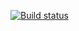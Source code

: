 [![Build status](https://ci.appveyor.com/api/projects/status/2nt7onac9y8ifaxe?svg=true)](https://ci.appveyor.com/project/Polya008/advanced-for-in)
